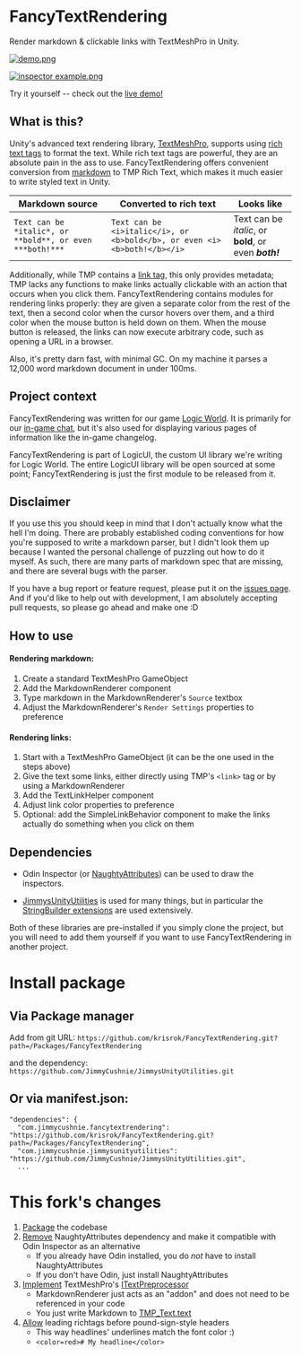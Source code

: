 # FancyTextRendering
Render markdown & clickable links with TextMeshPro in Unity.

[![demo.png](_img/demo.png)](https://raw.githubusercontent.com/JimmyCushnie/FancyTextRendering/main/_img/demo.png)

[![inspector example.png](_img/inspector-example.png)](https://raw.githubusercontent.com/JimmyCushnie/FancyTextRendering/main/_img/inspector-example.png)

Try it yourself -- check out the [live demo!](https://jimmycushnie.itch.io/fancytextrendering-demo)

## What is this?

Unity's advanced text rendering library, [TextMeshPro](https://docs.unity3d.com/Manual/com.unity.textmeshpro.html), supports using [rich text tags](http://digitalnativestudios.com/textmeshpro/docs/rich-text/) to format the text. While rich text tags are powerful, they are an absolute pain in the ass to use. FancyTextRendering offers convenient conversion from [markdown](https://en.wikipedia.org/wiki/Markdown) to TMP Rich Text, which makes it much easier to write styled text in Unity.

| Markdown source                                          | Converted to rich text                                       | Looks like                                             |
| -------------------------------------------------------- | ------------------------------------------------------------ | ------------------------------------------------------ |
| `Text can be *italic*, or **bold**, or even ***both!***` | `Text can be <i>italic</i>, or <b>bold</b>, or even <i><b>both!</b></i>` | Text can be *italic*, or **bold**, or even ***both!*** |

Additionally, while TMP contains a [link tag](http://digitalnativestudios.com/textmeshpro/docs/rich-text/#link), this only provides metadata; TMP lacks any functions to make links actually clickable with an action that occurs when you click them. FancyTextRendering contains modules for rendering links properly: they are given a separate color from the rest of the text, then a second color when the cursor hovers over them, and a third color when the mouse button is held down on them. When the mouse button is released, the links can now execute arbitrary code, such as opening a URL in a browser.

Also, it's pretty darn fast, with minimal GC. On my machine it parses a 12,000 word markdown document in under 100ms.

## Project context

FancyTextRendering was written for our game [Logic World](https://logicworld.net/). It is primarily for our [in-game chat](https://www.youtube.com/watch?v=KE2E_pE5XBM&list=PLmwbsR--E7-anvM89nzzqTTUfyhGo2mkU), but it's also used for displaying various pages of information like the in-game changelog.

FancyTextRendering is part of LogicUI, the custom UI library we're writing for Logic World. The entire LogicUI library will be open sourced at some point; FancyTextRendering is just the first module to be released from it.

## Disclaimer

If you use this you should keep in mind that I don't actually know what the hell I'm doing. There are probably established coding conventions for how you're supposed to write a markdown parser, but I didn't look them up because I wanted the personal challenge of puzzling out how to do it myself. As such, there are many parts of markdown spec that are missing, and there are several bugs with the parser.

If you have a bug report or feature request, please put it on the [issues page](https://github.com/JimmyCushnie/FancyTextRendering/issues). And if you'd like to help out with development, I am absolutely accepting pull requests, so please go ahead and make one :D

## How to use

#### Rendering markdown:

1. Create a standard TextMeshPro GameObject
1. Add the MarkdownRenderer component
1. Type markdown in the MarkdownRenderer's `Source` textbox
1. Adjust the MarkdownRenderer's `Render Settings` properties to preference

#### Rendering links:

1. Start with a TextMeshPro GameObject (it can be the one used in the steps above)
1. Give the text some links, either directly using TMP's `<link>` tag or by using a MarkdownRenderer
1. Add the TextLinkHelper component
1. Adjust link color properties to preference
1. Optional: add the SimpleLinkBehavior component to make the links actually do something when you click on them

## Dependencies

* Odin Inspector (or [NaughtyAttributes](https://github.com/dbrizov/NaughtyAttributes)) can be used to draw the inspectors.

* [JimmysUnityUtilities](https://github.com/JimmyCushnie/JimmysUnityUtilities) is used for many things, but in particular the [StringBuilder extensions](https://github.com/JimmyCushnie/JimmysUnityUtilities/blob/master/Scripts/Extensions/Csharp%20types/StringBuilderExtensions.cs) are used extensively.

Both of these libraries are pre-installed if you simply clone the project, but you will need to add them yourself if you want to use FancyTextRendering in another project.

# Install package

## Via Package manager
Add from git URL:
`https://github.com/krisrok/FancyTextRendering.git?path=/Packages/FancyTextRendering`

and the dependency:
`https://github.com/JimmyCushnie/JimmysUnityUtilities.git`

## Or via manifest.json:
```
"dependencies": {
  "com.jimmycushnie.fancytextrendering": "https://github.com/krisrok/FancyTextRendering.git?path=/Packages/FancyTextRendering",
  "com.jimmycushnie.jimmysunityutilities": "https://github.com/JimmyCushnie/JimmysUnityUtilities.git",
  ...
```

# This fork's changes
1. [Package](https://github.com/krisrok/FancyTextRendering/tree/feature/packaging) the codebase
1. [Remove](https://github.com/krisrok/FancyTextRendering/tree/feature/odin-compat) NaughtyAttributes dependency and make it compatible with Odin Inspector as an alternative
    * If you already have Odin installed, you do *not* have to install NaughtyAttributes
    * If you don't have Odin, just install NaughtyAttributes
1. [Implement](https://github.com/krisrok/FancyTextRendering/tree/feature/itextpreprocessor) TextMeshPro's [ITextPreprocessor](https://docs.unity3d.com/Packages/com.unity.textmeshpro@3.0/api/TMPro.ITextPreprocessor.html)
    * MarkdownRenderer just acts as an "addon" and does not need to be referenced in your code
    * You just write Markdown to [TMP_Text.text](https://docs.unity3d.com/Packages/com.unity.textmeshpro@3.0/api/TMPro.TMP_Text.html#TMPro_TMP_Text_text)
1. [Allow](https://github.com/krisrok/FancyTextRendering/tree/feature/leading-tags-poundsign) leading richtags before pound-sign-style headers
    * This way headlines' underlines match the font color :)
    * `<color=red># My headline</color>`
